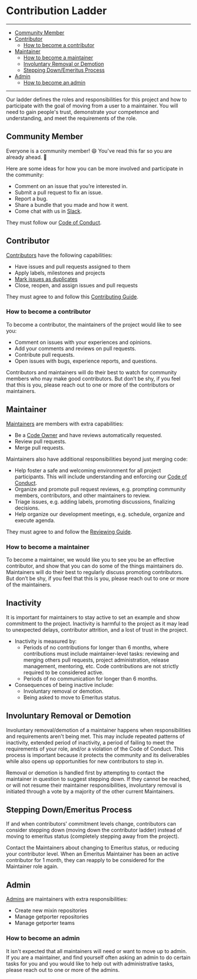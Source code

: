 # Contribution Ladder

---
* [Community Member](#community-member)
* [Contributor](#contributor)
  * [How to become a contributor](#how-to-become-a-contributor)
* [Maintainer](#maintainer)
  * [How to become a maintainer](#how-to-become-a-maintainer)
  * [Involuntary Removal or Demotion](#involuntary-removal-or-demotion)
  * [Stepping Down/Emeritus Process](#stepping-downemeritus-process)
* [Admin](#admin)
  * [How to become an admin](#admin)
---

Our ladder defines the roles and responsibilities for this project and how to
participate with the goal of moving from a user to a maintainer. You will need
to gain people's trust, demonstrate your competence and understanding, and meet
the requirements of the role.

## Community Member

Everyone is a community member! 😄 You've read this far so you are already ahead. 💯

Here are some ideas for how you can be more involved and participate in the community:

* Comment on an issue that you’re interested in.
* Submit a pull request to fix an issue.
* Report a bug.
* Share a bundle that you made and how it went.
* Come chat with us in [Slack][slack].

They must follow our [Code of Conduct](CODE_OF_CONDUCT.md).

[slack]: https://porter.sh/community#slack

## Contributor

[Contributors][contributors] have the following capabilities:

* Have issues and pull requests assigned to them
* Apply labels, milestones and projects
* [Mark issues as duplicates](https://help.github.com/en/articles/about-duplicate-issues-and-pull-requests)
* Close, reopen, and assign issues and pull requests

They must agree to and follow this [Contributing Guide](CONTRIBUTING.md).

### How to become a contributor

To become a contributor, the maintainers of the project would like to see you:

* Comment on issues with your experiences and opinions.
* Add your comments and reviews on pull requests.
* Contribute pull requests.
* Open issues with bugs, experience reports, and questions.

Contributors and maintainers will do their best to watch for community members
who may make good contributors. But don’t be shy, if you feel that this is you,
please reach out to one or more of the contributors or maintainers.

[contributors]: https://github.com/orgs/getporter/teams/contributors

## Maintainer

[Maintainers][maintainers] are members with extra capabilities:

* Be a [Code Owner](.github/CODEOWNERS) and have reviews automatically requested.
* Review pull requests.
* Merge pull requests.

Maintainers also have additional responsibilities beyond just merging code:

* Help foster a safe and welcoming environment for all project participants.
  This will include understanding and enforcing our [Code of Conduct](CODE_OF_CONDUCT.md).
* Organize and promote pull request reviews, e.g. prompting community members,
  contributors, and other maintainers to review.
* Triage issues, e.g. adding labels, promoting discussions, finalizing decisions.
* Help organize our development meetings, e.g. schedule, organize and
  execute agenda.

They must agree to and follow the [Reviewing Guide](REVIEWING.md).

[maintainers]: https://github.com/orgs/getporter/teams/maintainers

### How to become a maintainer

To become a maintainer, we would like you to see you be an effective
contributor, and show that you can do some of the things maintainers do.
Maintainers will do their best to regularly discuss promoting contributors. But
don’t be shy, if you feel that this is you, please reach out to one or more of
the maintainers.

## Inactivity
It is important for maintainers to stay active to set an example and show commitment to the project.
Inactivity is harmful to the project as it may lead to unexpected delays, contributor attrition, and a lost of trust in the project.

* Inactivity is measured by:
    * Periods of no contributions for longer than 6 months, where contributions must include maintainer-level tasks:
      reviewing and merging others pull requests, project administration, release management, mentoring, etc.
      Code contributions are not strictly required to be considered active.
    * Periods of no communication for longer than 6 months.
* Consequences of being inactive include:
    * Involuntary removal or demotion.
    * Being asked to move to Emeritus status.

## Involuntary Removal or Demotion

Involuntary removal/demotion of a maintainer happens when responsibilities and requirements aren't being met.
This may include repeated patterns of inactivity, extended period of inactivity, a period of failing to meet the requirements of your role, and/or a violation of the Code of Conduct.
This process is important because it protects the community and its deliverables while also opens up opportunities for new contributors to step in.

Removal or demotion is handled first by attempting to contact the maintainer in question to suggest stepping down.
If they cannot be reached, or will not resume their maintainer responsibilities, involuntary removal is initiated through a vote by a majority of the other current Maintainers.

## Stepping Down/Emeritus Process
If and when contributors' commitment levels change, contributors can consider stepping down (moving down the contributor ladder) instead of moving to emeritus status (completely stepping away from the project).

Contact the Maintainers about changing to Emeritus status, or reducing your contributor level.
When an Emeritus Maintainer has been an active contributor for 1 month, they can reapply to be considered for the Maintainer role again.

## Admin

[Admins][admins] are maintainers with extra responsibilities:

* Create new mixin repositories
* Manage getporter repositories
* Manage getporter teams

[admins]: https://github.com/orgs/getporter/teams/admins

### How to become an admin

It isn't expected that all maintainers will need or want to move up to admin. If
you are a maintainer, and find yourself often asking an admin to do certain
tasks for you and you would like to help out with administrative tasks, please
reach out to one or more of the admins.
